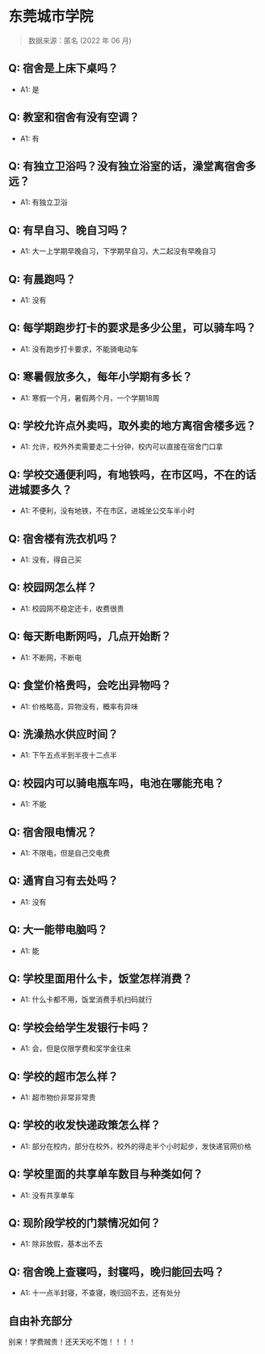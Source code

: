 # 东莞城市学院

> 数据来源：匿名 (2022 年 06 月)

## Q: 宿舍是上床下桌吗？

- A1: 是

## Q: 教室和宿舍有没有空调？

- A1: 有

## Q: 有独立卫浴吗？没有独立浴室的话，澡堂离宿舍多远？

- A1: 有独立卫浴

## Q: 有早自习、晚自习吗？

- A1: 大一上学期早晚自习，下学期早自习，大二起没有早晚自习

## Q: 有晨跑吗？

- A1: 没有

## Q: 每学期跑步打卡的要求是多少公里，可以骑车吗？

- A1: 没有跑步打卡要求，不能骑电动车

## Q: 寒暑假放多久，每年小学期有多长？

- A1: 寒假一个月，暑假两个月，一个学期18周

## Q: 学校允许点外卖吗，取外卖的地方离宿舍楼多远？

- A1: 允许，校外外卖需要走二十分钟，校内可以直接在宿舍门口拿

## Q: 学校交通便利吗，有地铁吗，在市区吗，不在的话进城要多久？

- A1: 不便利，没有地铁，不在市区，进城坐公交车半小时

## Q: 宿舍楼有洗衣机吗？

- A1: 没有，得自己买

## Q: 校园网怎么样？

- A1: 校园网不稳定还卡，收费很贵

## Q: 每天断电断网吗，几点开始断？

- A1: 不断网，不断电

## Q: 食堂价格贵吗，会吃出异物吗？

- A1: 价格略高，异物没有，概率有异味

## Q: 洗澡热水供应时间？

- A1: 下午五点半到半夜十二点半

## Q: 校园内可以骑电瓶车吗，电池在哪能充电？

- A1: 不能

## Q: 宿舍限电情况？

- A1: 不限电，但是自己交电费

## Q: 通宵自习有去处吗？

- A1: 没有

## Q: 大一能带电脑吗？

- A1: 能

## Q: 学校里面用什么卡，饭堂怎样消费？

- A1: 什么卡都不用，饭堂消费手机扫码就行

## Q: 学校会给学生发银行卡吗？

- A1: 会，但是仅限学费和奖学金往来

## Q: 学校的超市怎么样？

- A1: 超市物价非常非常贵

## Q: 学校的收发快递政策怎么样？

- A1: 部分在校内，部分在校外，校外的得走半个小时起步，发快递官网价格

## Q: 学校里面的共享单车数目与种类如何？

- A1: 没有共享单车

## Q: 现阶段学校的门禁情况如何？

- A1: 除非放假，基本出不去

## Q: 宿舍晚上查寝吗，封寝吗，晚归能回去吗？

- A1: 十一点半封寝，不查寝，晚归回不去，还有处分

## 自由补充部分

别来！学费贼贵！还天天吃不饱！！！！